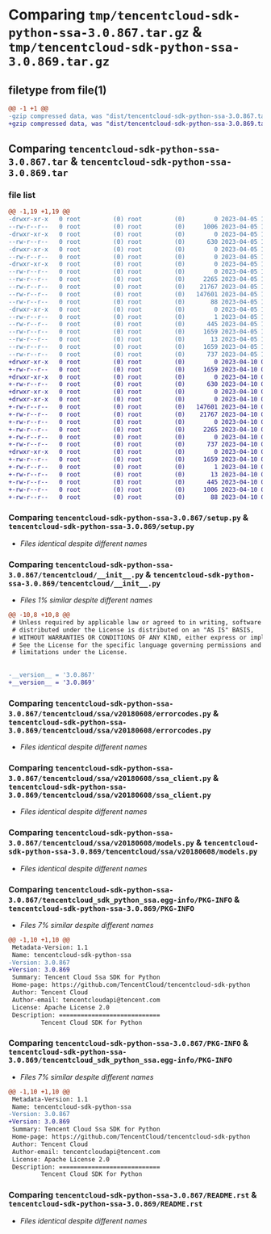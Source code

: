 # Comparing `tmp/tencentcloud-sdk-python-ssa-3.0.867.tar.gz` & `tmp/tencentcloud-sdk-python-ssa-3.0.869.tar.gz`

## filetype from file(1)

```diff
@@ -1 +1 @@
-gzip compressed data, was "dist/tencentcloud-sdk-python-ssa-3.0.867.tar", last modified: Wed Apr  5 16:48:19 2023, max compression
+gzip compressed data, was "dist/tencentcloud-sdk-python-ssa-3.0.869.tar", last modified: Mon Apr 10 03:12:59 2023, max compression
```

## Comparing `tencentcloud-sdk-python-ssa-3.0.867.tar` & `tencentcloud-sdk-python-ssa-3.0.869.tar`

### file list

```diff
@@ -1,19 +1,19 @@
-drwxr-xr-x   0 root         (0) root         (0)        0 2023-04-05 16:48:19.000000 tencentcloud-sdk-python-ssa-3.0.867/
--rw-r--r--   0 root         (0) root         (0)     1006 2023-04-05 16:48:19.000000 tencentcloud-sdk-python-ssa-3.0.867/setup.py
-drwxr-xr-x   0 root         (0) root         (0)        0 2023-04-05 16:48:19.000000 tencentcloud-sdk-python-ssa-3.0.867/tencentcloud/
--rw-r--r--   0 root         (0) root         (0)      630 2023-04-05 16:48:19.000000 tencentcloud-sdk-python-ssa-3.0.867/tencentcloud/__init__.py
-drwxr-xr-x   0 root         (0) root         (0)        0 2023-04-05 16:48:19.000000 tencentcloud-sdk-python-ssa-3.0.867/tencentcloud/ssa/
--rw-r--r--   0 root         (0) root         (0)        0 2023-04-05 16:48:19.000000 tencentcloud-sdk-python-ssa-3.0.867/tencentcloud/ssa/__init__.py
-drwxr-xr-x   0 root         (0) root         (0)        0 2023-04-05 16:48:19.000000 tencentcloud-sdk-python-ssa-3.0.867/tencentcloud/ssa/v20180608/
--rw-r--r--   0 root         (0) root         (0)        0 2023-04-05 16:48:19.000000 tencentcloud-sdk-python-ssa-3.0.867/tencentcloud/ssa/v20180608/__init__.py
--rw-r--r--   0 root         (0) root         (0)     2265 2023-04-05 16:48:19.000000 tencentcloud-sdk-python-ssa-3.0.867/tencentcloud/ssa/v20180608/errorcodes.py
--rw-r--r--   0 root         (0) root         (0)    21767 2023-04-05 16:48:19.000000 tencentcloud-sdk-python-ssa-3.0.867/tencentcloud/ssa/v20180608/ssa_client.py
--rw-r--r--   0 root         (0) root         (0)   147601 2023-04-05 16:48:19.000000 tencentcloud-sdk-python-ssa-3.0.867/tencentcloud/ssa/v20180608/models.py
--rw-r--r--   0 root         (0) root         (0)       88 2023-04-05 16:48:19.000000 tencentcloud-sdk-python-ssa-3.0.867/setup.cfg
-drwxr-xr-x   0 root         (0) root         (0)        0 2023-04-05 16:48:19.000000 tencentcloud-sdk-python-ssa-3.0.867/tencentcloud_sdk_python_ssa.egg-info/
--rw-r--r--   0 root         (0) root         (0)        1 2023-04-05 16:48:19.000000 tencentcloud-sdk-python-ssa-3.0.867/tencentcloud_sdk_python_ssa.egg-info/dependency_links.txt
--rw-r--r--   0 root         (0) root         (0)      445 2023-04-05 16:48:19.000000 tencentcloud-sdk-python-ssa-3.0.867/tencentcloud_sdk_python_ssa.egg-info/SOURCES.txt
--rw-r--r--   0 root         (0) root         (0)     1659 2023-04-05 16:48:19.000000 tencentcloud-sdk-python-ssa-3.0.867/tencentcloud_sdk_python_ssa.egg-info/PKG-INFO
--rw-r--r--   0 root         (0) root         (0)       13 2023-04-05 16:48:19.000000 tencentcloud-sdk-python-ssa-3.0.867/tencentcloud_sdk_python_ssa.egg-info/top_level.txt
--rw-r--r--   0 root         (0) root         (0)     1659 2023-04-05 16:48:19.000000 tencentcloud-sdk-python-ssa-3.0.867/PKG-INFO
--rw-r--r--   0 root         (0) root         (0)      737 2023-04-05 16:48:19.000000 tencentcloud-sdk-python-ssa-3.0.867/README.rst
+drwxr-xr-x   0 root         (0) root         (0)        0 2023-04-10 03:12:59.000000 tencentcloud-sdk-python-ssa-3.0.869/
+-rw-r--r--   0 root         (0) root         (0)     1659 2023-04-10 03:12:59.000000 tencentcloud-sdk-python-ssa-3.0.869/PKG-INFO
+drwxr-xr-x   0 root         (0) root         (0)        0 2023-04-10 03:12:59.000000 tencentcloud-sdk-python-ssa-3.0.869/tencentcloud/
+-rw-r--r--   0 root         (0) root         (0)      630 2023-04-10 03:12:59.000000 tencentcloud-sdk-python-ssa-3.0.869/tencentcloud/__init__.py
+drwxr-xr-x   0 root         (0) root         (0)        0 2023-04-10 03:12:59.000000 tencentcloud-sdk-python-ssa-3.0.869/tencentcloud/ssa/
+drwxr-xr-x   0 root         (0) root         (0)        0 2023-04-10 03:12:59.000000 tencentcloud-sdk-python-ssa-3.0.869/tencentcloud/ssa/v20180608/
+-rw-r--r--   0 root         (0) root         (0)   147601 2023-04-10 03:12:59.000000 tencentcloud-sdk-python-ssa-3.0.869/tencentcloud/ssa/v20180608/models.py
+-rw-r--r--   0 root         (0) root         (0)    21767 2023-04-10 03:12:59.000000 tencentcloud-sdk-python-ssa-3.0.869/tencentcloud/ssa/v20180608/ssa_client.py
+-rw-r--r--   0 root         (0) root         (0)        0 2023-04-10 03:12:59.000000 tencentcloud-sdk-python-ssa-3.0.869/tencentcloud/ssa/v20180608/__init__.py
+-rw-r--r--   0 root         (0) root         (0)     2265 2023-04-10 03:12:59.000000 tencentcloud-sdk-python-ssa-3.0.869/tencentcloud/ssa/v20180608/errorcodes.py
+-rw-r--r--   0 root         (0) root         (0)        0 2023-04-10 03:12:59.000000 tencentcloud-sdk-python-ssa-3.0.869/tencentcloud/ssa/__init__.py
+-rw-r--r--   0 root         (0) root         (0)      737 2023-04-10 03:12:59.000000 tencentcloud-sdk-python-ssa-3.0.869/README.rst
+drwxr-xr-x   0 root         (0) root         (0)        0 2023-04-10 03:12:59.000000 tencentcloud-sdk-python-ssa-3.0.869/tencentcloud_sdk_python_ssa.egg-info/
+-rw-r--r--   0 root         (0) root         (0)     1659 2023-04-10 03:12:59.000000 tencentcloud-sdk-python-ssa-3.0.869/tencentcloud_sdk_python_ssa.egg-info/PKG-INFO
+-rw-r--r--   0 root         (0) root         (0)        1 2023-04-10 03:12:59.000000 tencentcloud-sdk-python-ssa-3.0.869/tencentcloud_sdk_python_ssa.egg-info/dependency_links.txt
+-rw-r--r--   0 root         (0) root         (0)       13 2023-04-10 03:12:59.000000 tencentcloud-sdk-python-ssa-3.0.869/tencentcloud_sdk_python_ssa.egg-info/top_level.txt
+-rw-r--r--   0 root         (0) root         (0)      445 2023-04-10 03:12:59.000000 tencentcloud-sdk-python-ssa-3.0.869/tencentcloud_sdk_python_ssa.egg-info/SOURCES.txt
+-rw-r--r--   0 root         (0) root         (0)     1006 2023-04-10 03:12:59.000000 tencentcloud-sdk-python-ssa-3.0.869/setup.py
+-rw-r--r--   0 root         (0) root         (0)       88 2023-04-10 03:12:59.000000 tencentcloud-sdk-python-ssa-3.0.869/setup.cfg
```

### Comparing `tencentcloud-sdk-python-ssa-3.0.867/setup.py` & `tencentcloud-sdk-python-ssa-3.0.869/setup.py`

 * *Files identical despite different names*

### Comparing `tencentcloud-sdk-python-ssa-3.0.867/tencentcloud/__init__.py` & `tencentcloud-sdk-python-ssa-3.0.869/tencentcloud/__init__.py`

 * *Files 1% similar despite different names*

```diff
@@ -10,8 +10,8 @@
 # Unless required by applicable law or agreed to in writing, software
 # distributed under the License is distributed on an "AS IS" BASIS,
 # WITHOUT WARRANTIES OR CONDITIONS OF ANY KIND, either express or implied.
 # See the License for the specific language governing permissions and
 # limitations under the License.
 
 
-__version__ = '3.0.867'
+__version__ = '3.0.869'
```

### Comparing `tencentcloud-sdk-python-ssa-3.0.867/tencentcloud/ssa/v20180608/errorcodes.py` & `tencentcloud-sdk-python-ssa-3.0.869/tencentcloud/ssa/v20180608/errorcodes.py`

 * *Files identical despite different names*

### Comparing `tencentcloud-sdk-python-ssa-3.0.867/tencentcloud/ssa/v20180608/ssa_client.py` & `tencentcloud-sdk-python-ssa-3.0.869/tencentcloud/ssa/v20180608/ssa_client.py`

 * *Files identical despite different names*

### Comparing `tencentcloud-sdk-python-ssa-3.0.867/tencentcloud/ssa/v20180608/models.py` & `tencentcloud-sdk-python-ssa-3.0.869/tencentcloud/ssa/v20180608/models.py`

 * *Files identical despite different names*

### Comparing `tencentcloud-sdk-python-ssa-3.0.867/tencentcloud_sdk_python_ssa.egg-info/PKG-INFO` & `tencentcloud-sdk-python-ssa-3.0.869/PKG-INFO`

 * *Files 7% similar despite different names*

```diff
@@ -1,10 +1,10 @@
 Metadata-Version: 1.1
 Name: tencentcloud-sdk-python-ssa
-Version: 3.0.867
+Version: 3.0.869
 Summary: Tencent Cloud Ssa SDK for Python
 Home-page: https://github.com/TencentCloud/tencentcloud-sdk-python
 Author: Tencent Cloud
 Author-email: tencentcloudapi@tencent.com
 License: Apache License 2.0
 Description: ============================
         Tencent Cloud SDK for Python
```

### Comparing `tencentcloud-sdk-python-ssa-3.0.867/PKG-INFO` & `tencentcloud-sdk-python-ssa-3.0.869/tencentcloud_sdk_python_ssa.egg-info/PKG-INFO`

 * *Files 7% similar despite different names*

```diff
@@ -1,10 +1,10 @@
 Metadata-Version: 1.1
 Name: tencentcloud-sdk-python-ssa
-Version: 3.0.867
+Version: 3.0.869
 Summary: Tencent Cloud Ssa SDK for Python
 Home-page: https://github.com/TencentCloud/tencentcloud-sdk-python
 Author: Tencent Cloud
 Author-email: tencentcloudapi@tencent.com
 License: Apache License 2.0
 Description: ============================
         Tencent Cloud SDK for Python
```

### Comparing `tencentcloud-sdk-python-ssa-3.0.867/README.rst` & `tencentcloud-sdk-python-ssa-3.0.869/README.rst`

 * *Files identical despite different names*

